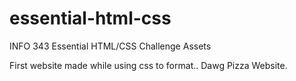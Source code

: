 essential-html-css
==================

INFO 343 Essential HTML/CSS Challenge Assets

First website made while using css to format..
Dawg Pizza Website.
